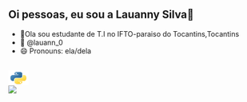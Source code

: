 ## Oi pessoas, eu sou a Lauanny Silva🐼



- 🪼Ola sou estudante de T.I no IFTO-paraiso do Tocantins,Tocantins 
- 🌱 @lauann_0
- 😄 Pronouns: ela/dela


<div style="display: inline_block"><br>
 
  <img align="center" alt="Rafa-Python" height="30" width="40" src="https://raw.githubusercontent.com/devicons/devicon/master/icons/python/python-original.svg">
</div>



 <div>
  <a href= "https://github.com/Lauanny12/web">
  <img heigth="180em" src="https://github-readme-stats.vercel.app/api?username=Lauanny12&show_icons=true&theme=gruvbox"/>
    
</div>

